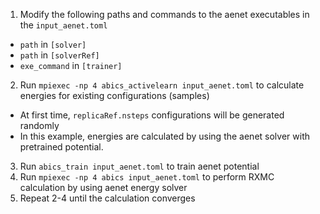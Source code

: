 1. Modify the following paths and commands to the aenet executables in the `input_aenet.toml`
  - `path` in `[solver]`
  - `path` in `[solverRef]`
  - `exe_command` in `[trainer]`
2. Run `mpiexec -np 4 abics_activelearn input_aenet.toml` to calculate energies for existing configurations (samples)
  - At first time, `replicaRef.nsteps` configurations will be generated randomly
  - In this example, energies are calculated by using the aenet solver with pretrained potential.
3. Run `abics_train input_aenet.toml` to train aenet potential
4. Run `mpiexec -np 4 abics input_aenet.toml` to perform RXMC calculation by using aenet energy solver
5. Repeat 2-4 until the calculation converges
